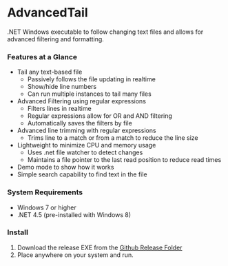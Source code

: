 # AdvancedTail
.NET Windows executable to follow changing text files and allows for advanced filtering and formatting.

### Features at a Glance
* Tail any text-based file
   * Passively follows the file updating in realtime
   * Show/hide line numbers
   * Can run multiple instances to tail many files
* Advanced Filtering using regular expressions
   * Filters lines in realtime
   * Regular expressions allow for OR and AND filtering
   * Automatically saves the filters by file
* Advanced line trimming with regular expressions
   * Trims line to a match or from a match to reduce the line size
* Lightweight to minimize CPU and memory usage
   * Uses .net file watcher to detect changes
   * Maintains a file pointer to the last read position to reduce read times
* Demo mode to show how it works
* Simple search capability to find text in the file

### System Requirements
* Windows 7 or higher
* .NET 4.5 (pre-installed with Windows 8)

### Install
1. Download the release EXE from the [Github Release Folder](https://github.com/gsirhc/AdvancedTail/tree/master/Tail/bin/Release)
2. Place anywhere on your system and run.